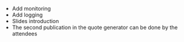 

* Add monitoring
* Add logging
* Slides introduction
* The second publication in the quote generator can be done by the attendees
